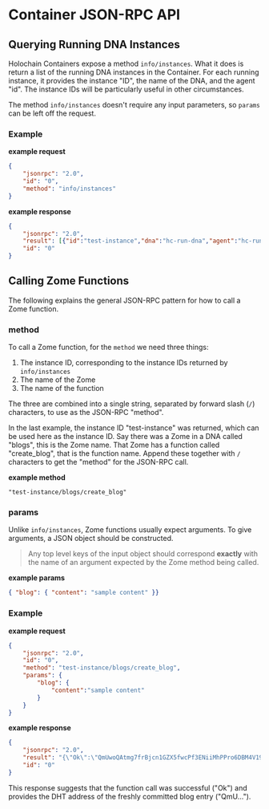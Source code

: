 # Container JSON-RPC API



## Querying Running DNA Instances

Holochain Containers expose a method `info/instances`. What it does is return a list of the running DNA instances in the Container. For each running instance, it provides the instance "ID", the name of the DNA, and the agent "id". The instance IDs will be particularly useful in other circumstances.

The method `info/instances` doesn't require any input parameters, so `params` can be left off the request.

### Example
**example request**
```json
{
    "jsonrpc": "2.0",
    "id": "0",
    "method": "info/instances"
}
```

**example response**
```json
{
    "jsonrpc": "2.0",
    "result": [{"id":"test-instance","dna":"hc-run-dna","agent":"hc-run-agent"}],
    "id": "0"
}
```

## Calling Zome Functions

The following explains the general JSON-RPC pattern for how to call a Zome function.

### method
To call a Zome function, for the `method` we need three things:
1. The instance ID, corresponding to the instance IDs returned by `info/instances`
2. The name of the Zome
3. The name of the function

The three are combined into a single string, separated by forward slash (`/`) characters, to use as the JSON-RPC "method".

In the last example, the instance ID "test-instance" was returned, which can be used here as the instance ID. Say there was a Zome in a DNA called "blogs", this is the Zome name. That Zome has a function called "create_blog", that is the function name. Append these together with `/` characters to get the "method" for the JSON-RPC call.

**example method**
```
"test-instance/blogs/create_blog"
```

### params
Unlike `info/instances`, Zome functions usually expect arguments. To give arguments, a JSON object should be constructed.

> Any top level keys of the input object should correspond **exactly** with the name of an argument expected by the Zome method being called.

**example params**
```json
{ "blog": { "content": "sample content" }}
```

### Example
**example request**
```json
{
    "jsonrpc": "2.0",
    "id": "0",
    "method": "test-instance/blogs/create_blog",
    "params": {
        "blog": {
            "content":"sample content"
        }
    }
}
```

**example response**
```json
{
    "jsonrpc": "2.0",
    "result": "{\"Ok\":\"QmUwoQAtmg7frBjcn1GZX5fwcPf3ENiiMhPPro6DBM4V19\"}",
    "id": "0"
}
```

This response suggests that the function call was successful ("Ok") and provides the DHT address of the freshly committed blog entry ("QmU...").

